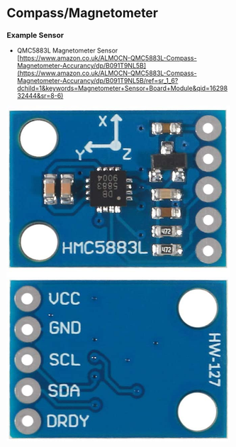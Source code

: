 # Compass/Magnetometer

### Example Sensor

* QMC5883L Magnetometer Sensor [https://www.amazon.co.uk/ALMOCN-QMC5883L-Compass-Magnetometer-Accurancy/dp/B091T9NL5B](https://www.amazon.co.uk/ALMOCN-QMC5883L-Compass-Magnetometer-Accurancy/dp/B091T9NL5B/ref=sr_1_6?dchild=1&keywords=Magnetometer+Sensor+Board+Module&qid=1629832444&sr=8-6)

![](../../.gitbook/assets/image%20%2830%29.png)

